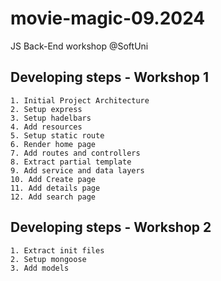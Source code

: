 # movie-magic-09.2024
JS Back-End workshop @SoftUni

## Developing steps - Workshop 1

    1. Initial Project Architecture
    2. Setup express
    3. Setup hadelbars
    4. Add resources
    5. Setup static route
    6. Render home page
    7. Add routes and controllers
    8. Extract partial template
    9. Add service and data layers
    10. Add Create page
    11. Add details page
    12. Add search page

## Developing steps - Workshop 2
    1. Extract init files
    2. Setup mongoose
    3. Add models